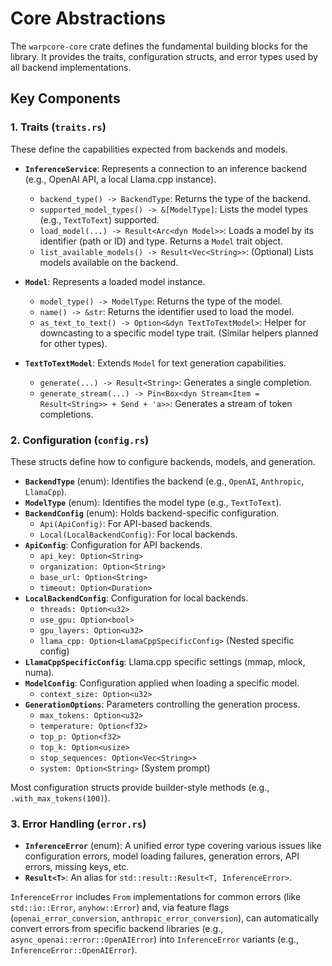 # Core Abstractions

The `warpcore-core` crate defines the fundamental building blocks for the library. It provides the traits, configuration structs, and error types used by all backend implementations.

## Key Components

### 1. Traits (`traits.rs`)

These define the capabilities expected from backends and models.

-   **`InferenceService`**: Represents a connection to an inference backend (e.g., OpenAI API, a local Llama.cpp instance).
    -   `backend_type() -> BackendType`: Returns the type of the backend.
    -   `supported_model_types() -> &[ModelType]`: Lists the model types (e.g., `TextToText`) supported.
    -   `load_model(...) -> Result<Arc<dyn Model>>`: Loads a model by its identifier (path or ID) and type. Returns a `Model` trait object.
    -   `list_available_models() -> Result<Vec<String>>`: (Optional) Lists models available on the backend.

-   **`Model`**: Represents a loaded model instance.
    -   `model_type() -> ModelType`: Returns the type of the model.
    -   `name() -> &str`: Returns the identifier used to load the model.
    -   `as_text_to_text() -> Option<&dyn TextToTextModel>`: Helper for downcasting to a specific model type trait. (Similar helpers planned for other types).

-   **`TextToTextModel`**: Extends `Model` for text generation capabilities.
    -   `generate(...) -> Result<String>`: Generates a single completion.
    -   `generate_stream(...) -> Pin<Box<dyn Stream<Item = Result<String>> + Send + 'a>>`: Generates a stream of token completions.

### 2. Configuration (`config.rs`)

These structs define how to configure backends, models, and generation.

-   **`BackendType`** (enum): Identifies the backend (e.g., `OpenAI`, `Anthropic`, `LlamaCpp`).
-   **`ModelType`** (enum): Identifies the model type (e.g., `TextToText`).
-   **`BackendConfig`** (enum): Holds backend-specific configuration.
    -   `Api(ApiConfig)`: For API-based backends.
    -   `Local(LocalBackendConfig)`: For local backends.
-   **`ApiConfig`**: Configuration for API backends.
    -   `api_key: Option<String>`
    -   `organization: Option<String>`
    -   `base_url: Option<String>`
    -   `timeout: Option<Duration>`
-   **`LocalBackendConfig`**: Configuration for local backends.
    -   `threads: Option<u32>`
    -   `use_gpu: Option<bool>`
    -   `gpu_layers: Option<u32>`
    -   `llama_cpp: Option<LlamaCppSpecificConfig>` (Nested specific config)
-   **`LlamaCppSpecificConfig`**: Llama.cpp specific settings (mmap, mlock, numa).
-   **`ModelConfig`**: Configuration applied when loading a specific model.
    -   `context_size: Option<u32>`
-   **`GenerationOptions`**: Parameters controlling the generation process.
    -   `max_tokens: Option<u32>`
    -   `temperature: Option<f32>`
    -   `top_p: Option<f32>`
    -   `top_k: Option<usize>`
    -   `stop_sequences: Option<Vec<String>>`
    -   `system: Option<String>` (System prompt)

Most configuration structs provide builder-style methods (e.g., `.with_max_tokens(100)`).

### 3. Error Handling (`error.rs`)

-   **`InferenceError`** (enum): A unified error type covering various issues like configuration errors, model loading failures, generation errors, API errors, missing keys, etc.
-   **`Result<T>`**: An alias for `std::result::Result<T, InferenceError>`.

`InferenceError` includes `From` implementations for common errors (like `std::io::Error`, `anyhow::Error`) and, via feature flags (`openai_error_conversion`, `anthropic_error_conversion`), can automatically convert errors from specific backend libraries (e.g., `async_openai::error::OpenAIError`) into `InferenceError` variants (e.g., `InferenceError::OpenAIError`). 